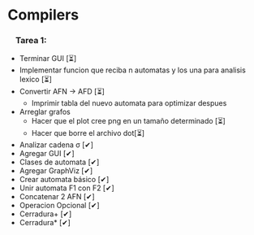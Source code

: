 # Compilers
### &nbsp;&nbsp;&nbsp;&nbsp;Tarea 1:
* Terminar GUI [⏳]
* Implementar funcion que reciba n automatas y los una para analisis lexico [⏳]
* Convertir AFN -> AFD [⏳]
  * Imprimir tabla del nuevo automata para optimizar despues
* Arreglar grafos
  * Hacer que el plot cree png en un tamaño determinado [⏳]
  * Hacer que borre el archivo dot[⏳]
* Analizar cadena &sigma; [✔]
* Agregar GUI [✔]
* Clases de automata [✔]
* Agregar GraphViz [✔]
* Crear automata básico [✔]
* Unir automata F1 con F2 [✔]
* Concatenar 2 AFN [✔]
* Operacion Opcional [✔]
* Cerradura+ [✔]
* Cerradura* [✔]
